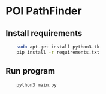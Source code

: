 # POI PathFinder

## Install requirements
```bash
    sudo apt-get install python3-tk
    pip install -r requirements.txt
```

## Run program
```bash
    python3 main.py
```
